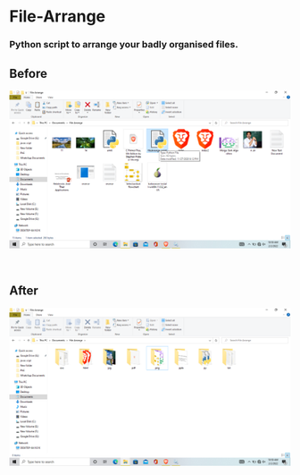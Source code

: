 # File-Arrange
### Python script to arrange your badly organised files.

## Before
<p align="center">
  <img  src="/screenshots/Screenshot (81).png">
</p>
<br>


## After
<p align="center">
  <img  src="/screenshots/Screenshot (82).png">
</p>
<br>

